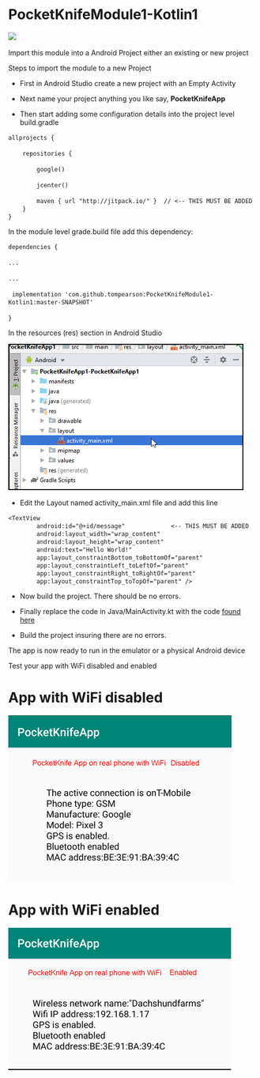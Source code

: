 # PocketKnifeModule1-Kotlin1

[![](https://jitci.com/gh/tompearson/PocketKnifeModule/svg)](https://jitci.com/gh/tompearson/PocketKnifeModule)

Import this module into a Android Project either an existing or new project

Steps to import the module to a new Project

- First in Android Studio create a new project with an Empty Activity

- Next name your project anything you like say, **PocketKnifeApp**

- Then start adding some configuration details into the project level build.gradle

~~~
allprojects {

    repositories {
    
        google()
        
        jcenter()
        
        maven { url "http://jitpack.io/" }  // <-- THIS MUST BE ADDED
    }
}
~~~

In the module level grade.build file add this dependency:

~~~
dependencies {

...

...

 implementation 'com.github.tompearson:PocketKnifeModule1-Kotlin1:master-SNAPSHOT'
 
}
~~~

In the resources (res) section in Android Studio

![activity_main.xml](./images/Resources_layout.png)

- Edit the Layout named activity_main.xml file and add this line

~~~
<TextView
        android:id="@+id/message"             <-- THIS MUST BE ADDED
        android:layout_width="wrap_content"
        android:layout_height="wrap_content"
        android:text="Hello World!"
        app:layout_constraintBottom_toBottomOf="parent"
        app:layout_constraintLeft_toLeftOf="parent"
        app:layout_constraintRight_toRightOf="parent"
        app:layout_constraintTop_toTopOf="parent" />
~~~

- Now build the project. There should be no errors.

- Finally replace the code in Java/MainActivity.kt with the code [found here](https://github.com/tompearson/PocketKnifeApplication/blob/master/PocketKnifeApp1-Kotlin1/src/main/java/com/example/PocketKnifeApplication/MainActivity.kt)

- Build the project insuring there are no errors.

The app is now ready to run in the emulator or a physical Android device

Test your app with WiFi disabled and enabled




# App with WiFi disabled

![WiFi disabled](./images/Screen2.png)

# App with WiFi enabled

![WiFi disabled](./images/Screen1.png) 





